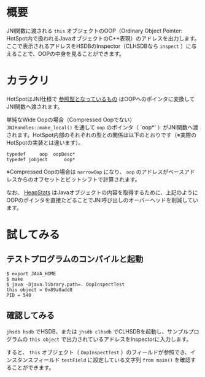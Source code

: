 # 概要

JNI関数に渡される `this` オブジェクトのOOP（Ordinary Object Pointer: HotSpot内で扱われるJavaオブジェクトのC++表現）のアドレスを出力します。ここで表示されるアドレスをHSDBのInspector（CLHSDBなら `inspect` ）に与えることで、OOPの中身を見ることができます。

# カラクリ

HotSpotはJNI仕様で [参照型となっているもの](https://docs.oracle.com/en/java/javase/11/docs/specs/jni/types.html#reference-types) はOOPへのポインタに変換してJNI関数へ渡されます。

単純なWide Oopの場合（Compressed Oopでない） `JNIHandles::make_local()` を通して `oop` のポインタ（ `oop*' ）がJNI関数へ渡されます。HotSpot内部のそれぞれの型との関係は以下のとおりです（※実際のHotSpotの実装とは違います）。

```
typedef     oop  oopDesc*
typedef jobject      oop*
```

※Compressed Oopの場合は `narrowOop` になり、 `oop` のアドレスがベースアドレスからのオフセットとビットシフトで計算されます。

なお、 [HeapStats](https://github.com/HeapStats/heapstats) はJavaオブジェクトの内容を取得するために、上記のようにOOPのポインタを直接たどることでJNI呼び出しのオーバーヘッドを削減しています。

# 試してみる

## テストプログラムのコンパイルと起動

```
$ export JAVA_HOME
$ make
$ java -Djava.library.path=. OopInspectTest
this object = 0x89a0add8
PID = 540
```

## 確認してみる

`jhsdb hsdb` でHSDB、または `jhsdb clhsdb` でCLHSDBを起動し、サンプルプログラムの `this object` で出力されているアドレスをInspectorに入力します。

すると、 `this` オブジェクト（ `OopInspectTest` ）のフィールドが参照でき、インスタンスフィールド `testField` に設定している文字列 `from main()` を確認することができます。
